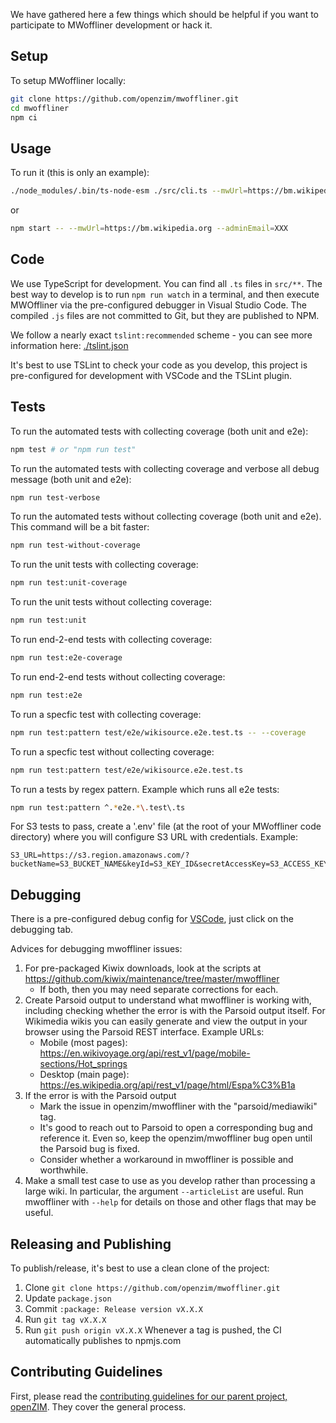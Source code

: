 We have gathered here a few things which should be helpful if you want
to participate to MWoffliner development or hack it.

## Setup

To setup MWoffliner locally:
```bash
git clone https://github.com/openzim/mwoffliner.git
cd mwoffliner
npm ci
```

## Usage

To run it (this is only an example):
```bash
./node_modules/.bin/ts-node-esm ./src/cli.ts --mwUrl=https://bm.wikipedia.org --adminEmail=XXX
```

or

```bash
npm start -- --mwUrl=https://bm.wikipedia.org --adminEmail=XXX
```

## Code

We use TypeScript for development. You can find all `.ts` files in
`src/**`.  The best way to develop is to run `npm run watch` in a
terminal, and then execute MWOffliner via the pre-configured debugger
in Visual Studio Code.  The compiled `.js` files are not committed to
Git, but they are published to NPM.

We follow a nearly exact `tslint:recommended` scheme -
you can see more information here: [./tslint.json](./tslint.json)

It's best to use TSLint to check your code as you develop, this
project is pre-configured for development with VSCode and the TSLint
plugin.

## Tests

To run the automated tests with collecting coverage (both unit and e2e):
```bash
npm test # or "npm run test"
```

To run the automated tests with collecting coverage and verbose all debug message (both unit and e2e):
```bash
npm run test-verbose
```

To run the automated tests without collecting coverage (both unit and e2e). This command will be a bit faster:
```bash
npm run test-without-coverage
```

To run the unit tests with collecting coverage:
```bash
npm run test:unit-coverage
```

To run the unit tests without collecting coverage:
```bash
npm run test:unit
```

To run end-2-end tests with collecting coverage:
```bash
npm run test:e2e-coverage
```

To run end-2-end tests without collecting coverage:
```bash
npm run test:e2e
```

To run a specfic test with collecting coverage:
```bash
npm run test:pattern test/e2e/wikisource.e2e.test.ts -- --coverage
```

To run a specfic test without collecting coverage:
```bash
npm run test:pattern test/e2e/wikisource.e2e.test.ts
```

To run a tests by regex pattern. Example which runs all e2e tests:
```bash
npm run test:pattern ^.*e2e.*\.test\.ts
```

For S3 tests to pass, create a '.env' file (at the root of your
MWoffliner code directory) where you will configure S3 URL
with credentials. Example:
```
S3_URL=https://s3.region.amazonaws.com/?bucketName=S3_BUCKET_NAME&keyId=S3_KEY_ID&secretAccessKey=S3_ACCESS_KEY
```

## Debugging

There is a pre-configured debug config for
[VSCode](https://code.visualstudio.com/), just click on the debugging
tab.

Advices for debugging mwoffliner issues:

1.  For pre-packaged Kiwix downloads, look at the scripts at
    https://github.com/kiwix/maintenance/tree/master/mwoffliner
    *   If both, then you may need separate corrections for each.
2.  Create Parsoid output to understand what mwoffliner is working
    with, including checking whether the error is with the Parsoid
    output itself.  For Wikimedia wikis you can easily generate and
    view the output in your browser using the Parsoid REST interface.
    Example URLs:
    *   Mobile (most pages):
        https://en.wikivoyage.org/api/rest_v1/page/mobile-sections/Hot_springs
    *   Desktop (main page):
        https://es.wikipedia.org/api/rest_v1/page/html/Espa%C3%B1a
3.  If the error is with the Parsoid output
    *   Mark the issue in openzim/mwoffliner with the
        "parsoid/mediawiki" tag.
    *   It's good to reach out to Parsoid to open a corresponding bug
        and reference it. Even so, keep the openzim/mwoffliner bug
        open until the Parsoid bug is fixed.
    *   Consider whether a workaround in mwoffliner is possible and
        worthwhile.
4.  Make a small test case to use as you develop rather than
    processing a large wiki. In particular, the argument
    `--articleList` are useful.  Run mwoffliner with `--help` for
    details on those and other flags that may be useful.

## Releasing and Publishing
To publish/release, it's best to use a clean clone of the project:
1. Clone `git clone https://github.com/openzim/mwoffliner.git`
2. Update `package.json`
3. Commit `:package: Release version vX.X.X`
4. Run `git tag vX.X.X`
5. Run `git push origin vX.X.X`
Whenever a tag is pushed, the CI automatically publishes to npmjs.com

## Contributing Guidelines

First, please read the [contributing guidelines for our parent
project,
openZIM](https://github.com/openzim/overview/blob/master/CONTRIBUTING.md).
They cover the general process.
